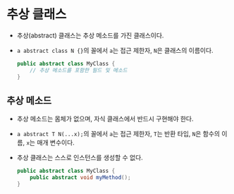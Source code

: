 # 추상 클래스

- 추상(abstract) 클래스는 추상 메소드를 가진 클래스이다.
- `a abstract class N {}`의 꼴에서 `a`는 접근 제한자, `N`은 클래스의 이름이다.

  ```java
  public abstract class MyClass {
      // 추상 메소드를 포함한 필드 및 메소드
  }
  ```

## 추상 메소드

- 추상 메소드는 몸체가 없으며, 자식 클래스에서 반드시 구현해야 한다.
- `a abstract T N(...x);`의 꼴에서 `a`는 접근 제한자, `T`는 반환 타입, `N`은 함수의 이름, `x`는 매개 변수이다.
- 추상 클래스는 스스로 인스턴스를 생성할 수 없다.

  ```java
  public abstract class MyClass {
      public abstract void myMethod();
  }
  ```
